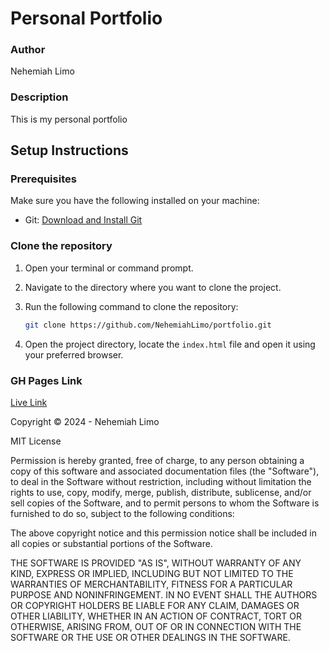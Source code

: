 # Personal Portfolio

### Author
Nehemiah Limo
### Description
This is my personal portfolio


## Setup Instructions


### Prerequisites
Make sure you have the following installed on your machine:

- Git: [Download and Install Git](https://git-scm.com/downloads)

### Clone the repository
1. Open your terminal or command prompt.
2. Navigate to the directory where you want to clone the project.
3. Run the following command to clone the repository:

   ```bash
   git clone https://github.com/NehemiahLimo/portfolio.git


   ```
4. Open the project directory, locate the `index.html` file and open it using your preferred browser.
    


### GH Pages Link
[Live Link](https://nehemiahlimo.github.io/portfolio/)

Copyright &copy; 2024 - Nehemiah Limo


MIT License


Permission is hereby granted, free of charge, to any person obtaining a copy of this software and associated documentation files (the "Software"), to deal in the Software without restriction, including without limitation the rights to use, copy, modify, merge, publish, distribute, sublicense, and/or sell copies of the Software, and to permit persons to whom the Software is furnished to do so, subject to the following conditions:

The above copyright notice and this permission notice shall be included in all copies or substantial portions of the Software.

THE SOFTWARE IS PROVIDED "AS IS", WITHOUT WARRANTY OF ANY KIND, EXPRESS OR IMPLIED, INCLUDING BUT NOT LIMITED TO THE WARRANTIES OF MERCHANTABILITY, FITNESS FOR A PARTICULAR PURPOSE AND NONINFRINGEMENT. IN NO EVENT SHALL THE AUTHORS OR COPYRIGHT HOLDERS BE LIABLE FOR ANY CLAIM, DAMAGES OR OTHER LIABILITY, WHETHER IN AN ACTION OF CONTRACT, TORT OR OTHERWISE, ARISING FROM, OUT OF OR IN CONNECTION WITH THE SOFTWARE OR THE USE OR OTHER DEALINGS IN THE SOFTWARE.